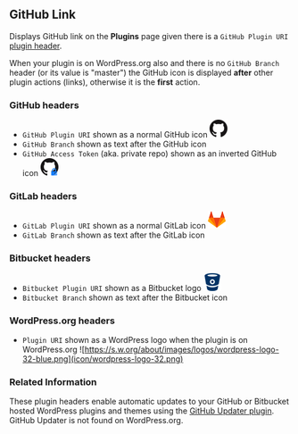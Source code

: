 ## GitHub Link

Displays GitHub link on the **Plugins** page given there is a `GitHub Plugin URI`
[plugin header](https://github.com/szepeviktor/github-link/blob/master/github-link.php#L12).

When your plugin is on WordPress.org also and there is no `GitHub Branch` header (or its value is "master")
the GitHub icon is displayed **after** other plugin actions (links), otherwise it is the **first** action.

### GitHub headers

- `GitHub Plugin URI` shown as a normal GitHub icon ![GitHub icon](icon/GitHub-Mark-32px.png)
- `GitHub Branch` shown as text after the GitHub icon
- `GitHub Access Token` (aka. private repo) shown as an inverted GitHub icon ![GitHub Private icon](icon/GitHub-Mark-Private-32px.png)

### GitLab headers

- `GitLab Plugin URI` shown as a normal GitLab icon ![GitLab icon](icon/GitLab-Mark-32px.png)
- `GitLab Branch` shown as text after the GitLab icon

### Bitbucket headers

- `Bitbucket Plugin URI` shown as a Bitbucket logo ![Bitbucket logo](icon/bitbucket_32_darkblue_atlassian.png)
- `Bitbucket Branch` shown as text after the Bitbucket icon

### WordPress.org headers

- `Plugin URI` shown as a WordPress logo when the plugin is on WordPress.org ![https://s.w.org/about/images/logos/wordpress-logo-32-blue.png](icon/wordpress-logo-32.png)

### Related Information

These plugin headers enable automatic updates to your GitHub or Bitbucket hosted WordPress
plugins and themes using the [GitHub Updater plugin](https://github.com/afragen/github-updater).
GitHub Updater is not found on WordPress.org.

